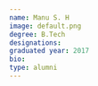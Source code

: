 ```yaml
---
name: Manu S. H
image: default.png
degree: B.Tech
designations:
graduated year: 2017
bio:
type: alumni
---
```

